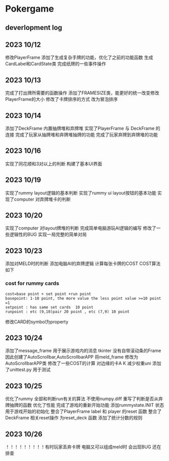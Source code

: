 # Pokergame
## deverlopment log
## 2023 10/12 
修改PlayerFrame 添加了生成复杂手牌的功能，优化了之前的功能函数
生成CardLabel和CardState类 完成纸牌的一些事件操作
## 2023 10/13
完成了打出牌所需要的函数操作
添加了FRAMESIZE类，能更好的统一改变修改PlayerFrame的大小
修改了卡牌排序的方式 改为冒泡排序
## 2023 10/14
添加了DeckFrame 内置抽牌堆和弃牌堆
实现了PlayerFrame 与 DeckFrame 的连接
完成了玩家从抽牌堆和弃牌堆抽牌的功能
完成了玩家弃牌到弃牌堆的功能
## 2023 10/16 
实现了同花顺和3对以上的判断
构建了基本UI界面
## 2023 10/19
实现了rummy layout逻辑的基本判断
实现了rummy ui layout按钮的基本功能
实现了computer 对弃牌堆卡的判断
## 2023 10/20
实现了computer 对layout牌堆的判断
完成简单电脑游玩AI逻辑的编写
修改了一些逻辑性的BUG
实现一局完整的简单对局
## 2023 10/23
添加对MELD时的判断
添加电脑AI的弃牌逻辑 计算每张卡牌的COST COST算法如下
### cost for rummy cards
    cost=base point + set point +run point
    basepoint: 1-10 point, the more value the less point value >=10 point =1
    setpoint : has same set cards  10 point
    runpoint : etc (9,10)pair 20 point , etc (7,9) 10 point 
修改CARD的symbol为property
## 2023 10/24
添加了message_frame 用于展示游戏内的消息
tkinter 没有自带滚动条的Frame 因此创建了AutoScrollbar,AutoScrollbarAPP
将meld_frame 修改为AutoScrollbarAPP类
修改了一些COST的计算 对边缘的卡A K 减少权重uni
添加了unittest.py 用于测试
## 2023 10/25
优化了rummy 全部和判断run有关的算法 不使用numpy.diff
重写了判断是否从弃牌抽牌的函数 优化了性能
完成了游戏的重新开始功能
添加rummystate.INIT 状态 用于游戏开始的初始化
整合了PlayerFrame label 和 player 的reset 函数
整合了DeckFrame 相关reset操作 为reset_deck 函数
添加了统计分数的规则
## 2023 10/26

！！！！！！！！！有时玩家丢弃卡牌 电脑又可以组成meld时 会出现BUG 还在排查